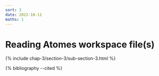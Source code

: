 ```yaml
---
sort: 3
date: 2022-10-11
maths: 1
---
```


# Reading Atomes workspace file(s)

{% include chap-3/section-3/sub-section-3.html %}

{% bibliography --cited %}

